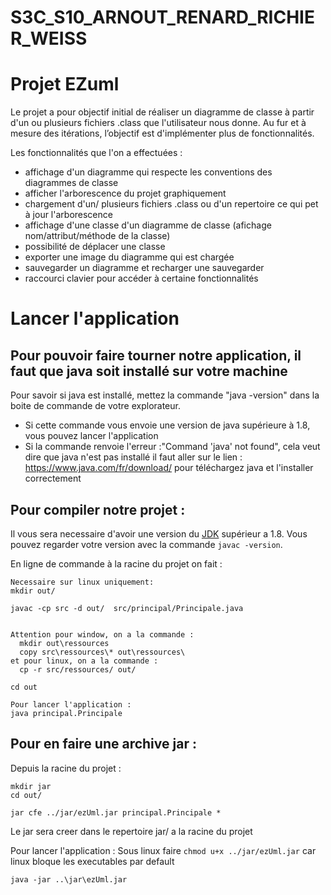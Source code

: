 S3C_S10_ARNOUT_RENARD_RICHIER_WEISS
==========================================

# Projet EZuml
Le projet a pour objectif initial de réaliser un diagramme de classe à partir d'un ou plusieurs fichiers .class que l'utilisateur nous donne.
Au fur et à mesure des itérations, l’objectif est d'implémenter plus de fonctionnalités.

Les fonctionnalités que l'on a effectuées :
  - affichage d'un diagramme qui respecte les conventions des diagrammes de classe
  - afficher l'arborescence du projet graphiquement
  - chargement d'un/ plusieurs fichiers .class ou d'un repertoire ce qui pet à jour l'arborescence
  - affichage d'une classe d'un diagramme de classe (afichage nom/attribut/méthode de la classe)
  - possibilité de déplacer une classe
  - exporter une image du diagramme qui est chargée
  - sauvegarder un diagramme et recharger une sauvegarder
  - raccourci clavier pour accéder à certaine fonctionnalités


# Lancer l'application

## Pour pouvoir faire tourner notre application, il faut que java soit installé sur votre machine

Pour savoir si java est installé, mettez la commande "java -version" dans la boite de commande de votre explorateur.
  - Si cette commande vous envoie une version de java supérieure à 1.8, vous pouvez lancer l'application
  - Si la commande renvoie l'erreur :"Command 'java' not found", cela veut dire que java n'est pas installé
  il faut aller sur le lien : https://www.java.com/fr/download/ pour téléchargez java et l'installer correctement

## Pour compiler notre projet :
Il vous sera necessaire d'avoir une version du [JDK](https://www.oracle.com/fr/java/technologies/javase/javase8-archive-downloads.html "Java developpement kit") supérieur a 1.8. Vous pouvez regarder votre version avec la commande `javac -version`. 

  En ligne de commande à la racine du projet on fait :
    
    Necessaire sur linux uniquement:
    mkdir out/ 
    
    javac -cp src -d out/  src/principal/Principale.java

   
    Attention pour window, on a la commande :
      mkdir out\ressources
      copy src\ressources\* out\ressources\
    et pour linux, on a la commande :
      cp -r src/ressources/ out/

    cd out

    Pour lancer l'application :
    java principal.Principale
    
## Pour en faire une archive jar :
   Depuis la racine du projet :
   
    mkdir jar 
    cd out/
  
    jar cfe ../jar/ezUml.jar principal.Principale *
  
   Le jar sera creer dans le repertoire jar/ a la racine du projet
   
   Pour lancer l'application : 
   Sous linux faire `chmod u+x ../jar/ezUml.jar` car linux bloque les executables par default
    
    java -jar ..\jar\ezUml.jar
   
    

    
    
  
